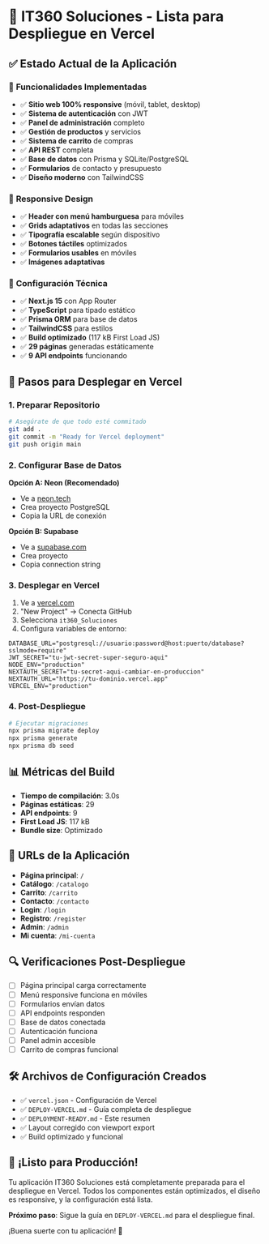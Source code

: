 # 🚀 IT360 Soluciones - Lista para Despliegue en Vercel

## ✅ Estado Actual de la Aplicación

### 🎯 **Funcionalidades Implementadas**
- ✅ **Sitio web 100% responsive** (móvil, tablet, desktop)
- ✅ **Sistema de autenticación** con JWT
- ✅ **Panel de administración** completo
- ✅ **Gestión de productos** y servicios
- ✅ **Sistema de carrito** de compras
- ✅ **API REST** completa
- ✅ **Base de datos** con Prisma y SQLite/PostgreSQL
- ✅ **Formularios** de contacto y presupuesto
- ✅ **Diseño moderno** con TailwindCSS

### 📱 **Responsive Design**
- ✅ **Header con menú hamburguesa** para móviles
- ✅ **Grids adaptativos** en todas las secciones
- ✅ **Tipografía escalable** según dispositivo
- ✅ **Botones táctiles** optimizados
- ✅ **Formularios usables** en móviles
- ✅ **Imágenes adaptativas**

### 🔧 **Configuración Técnica**
- ✅ **Next.js 15** con App Router
- ✅ **TypeScript** para tipado estático
- ✅ **Prisma ORM** para base de datos
- ✅ **TailwindCSS** para estilos
- ✅ **Build optimizado** (117 kB First Load JS)
- ✅ **29 páginas** generadas estáticamente
- ✅ **9 API endpoints** funcionando

## 🚀 **Pasos para Desplegar en Vercel**

### 1. **Preparar Repositorio**
```bash
# Asegúrate de que todo esté commitado
git add .
git commit -m "Ready for Vercel deployment"
git push origin main
```

### 2. **Configurar Base de Datos**
**Opción A: Neon (Recomendado)**
- Ve a [neon.tech](https://neon.tech)
- Crea proyecto PostgreSQL
- Copia la URL de conexión

**Opción B: Supabase**
- Ve a [supabase.com](https://supabase.com)
- Crea proyecto
- Copia connection string

### 3. **Desplegar en Vercel**
1. Ve a [vercel.com](https://vercel.com)
2. "New Project" → Conecta GitHub
3. Selecciona `it360_Soluciones`
4. Configura variables de entorno:

```env
DATABASE_URL="postgresql://usuario:password@host:puerto/database?sslmode=require"
JWT_SECRET="tu-jwt-secret-super-seguro-aqui"
NODE_ENV="production"
NEXTAUTH_SECRET="tu-secret-aqui-cambiar-en-produccion"
NEXTAUTH_URL="https://tu-dominio.vercel.app"
VERCEL_ENV="production"
```

### 4. **Post-Despliegue**
```bash
# Ejecutar migraciones
npx prisma migrate deploy
npx prisma generate
npx prisma db seed
```

## 📊 **Métricas del Build**
- **Tiempo de compilación**: 3.0s
- **Páginas estáticas**: 29
- **API endpoints**: 9
- **First Load JS**: 117 kB
- **Bundle size**: Optimizado

## 🎯 **URLs de la Aplicación**
- **Página principal**: `/`
- **Catálogo**: `/catalogo`
- **Carrito**: `/carrito`
- **Contacto**: `/contacto`
- **Login**: `/login`
- **Registro**: `/register`
- **Admin**: `/admin`
- **Mi cuenta**: `/mi-cuenta`

## 🔍 **Verificaciones Post-Despliegue**
- [ ] Página principal carga correctamente
- [ ] Menú responsive funciona en móviles
- [ ] Formularios envían datos
- [ ] API endpoints responden
- [ ] Base de datos conectada
- [ ] Autenticación funciona
- [ ] Panel admin accesible
- [ ] Carrito de compras funcional

## 🛠️ **Archivos de Configuración Creados**
- ✅ `vercel.json` - Configuración de Vercel
- ✅ `DEPLOY-VERCEL.md` - Guía completa de despliegue
- ✅ `DEPLOYMENT-READY.md` - Este resumen
- ✅ Layout corregido con viewport export
- ✅ Build optimizado y funcional

## 🎉 **¡Listo para Producción!**

Tu aplicación IT360 Soluciones está completamente preparada para el despliegue en Vercel. Todos los componentes están optimizados, el diseño es responsive, y la configuración está lista.

**Próximo paso**: Sigue la guía en `DEPLOY-VERCEL.md` para el despliegue final.

¡Buena suerte con tu aplicación! 🚀 
